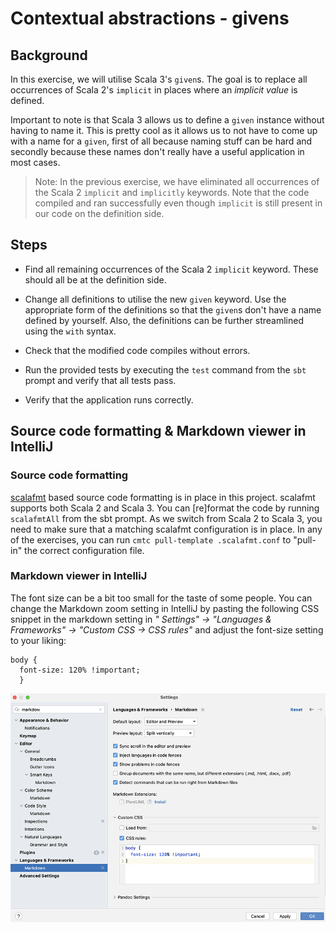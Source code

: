 # Contextual abstractions - givens

## Background

In this exercise, we will utilise Scala 3's `given`s. The goal is to replace
all occurrences of Scala 2's `implicit` in places where an *implicit value*
is defined.

Important to note is that Scala 3 allows us to define a `given` instance without
having to name it. This is pretty cool as it allows us to not have to come up
with a name for a `given`, first of all because naming stuff can be hard and
secondly because these names don't really have a useful application in most cases.

> Note: In the previous exercise, we have eliminated all occurrences of the
>Scala 2 `implicit` and `implicitly` keywords. Note that the code compiled
> and ran successfully even though `implicit` is still present in our code
> on the definition side.

## Steps

- Find all remaining occurrences of the Scala 2 `implicit` keyword. These
  should all be at the definition side.

- Change all definitions to utilise the new `given` keyword. Use the
  appropriate form of the definitions so that the `given`s don't have a name
  defined by yourself. Also, the definitions can be further streamlined
  using the `with` syntax.

- Check that the modified code compiles without errors.

- Run the provided tests by executing the `test` command from the `sbt` prompt
  and verify that all tests pass.

- Verify that the application runs correctly.

## Source code formatting & Markdown viewer in IntelliJ

### Source code formatting

[scalafmt](https://github.com/scalameta/scalafmt) based source code formatting is
in place in this project. scalafmt supports both Scala 2 and Scala 3. You can
[re]format the code by running `scalafmtAll` from the sbt prompt. As we switch from
Scala 2 to Scala 3, you need to make sure that a matching scalafmt configuration is
in place. In any of the exercises, you can run `cmtc pull-template .scalafmt.conf`
to "pull-in" the correct configuration file.

### Markdown viewer in IntelliJ

The font size can be a bit too small for the taste of some people. You can change the
Markdown zoom setting in IntelliJ by pasting the following CSS snippet in the
markdown setting in _" Settings" -> "Languages & Frameworks" -> "Custom CSS -> CSS rules"_
and adjust the font-size setting to your liking:

```
body {
  font-size: 120% !important;
  }
```

![IntelliJ Markdown viewer settings](images/Markdown-viewer-IntelliJ.png)
